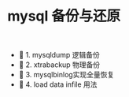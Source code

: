 # mysql 备份与还原

‍

* 📄 1. mysqldump 逻辑备份
* 📄 2. xtrabackup 物理备份
* 📄 3. mysqlbinlog实现全量恢复
* 📄 4. load data infile 用法

‍
